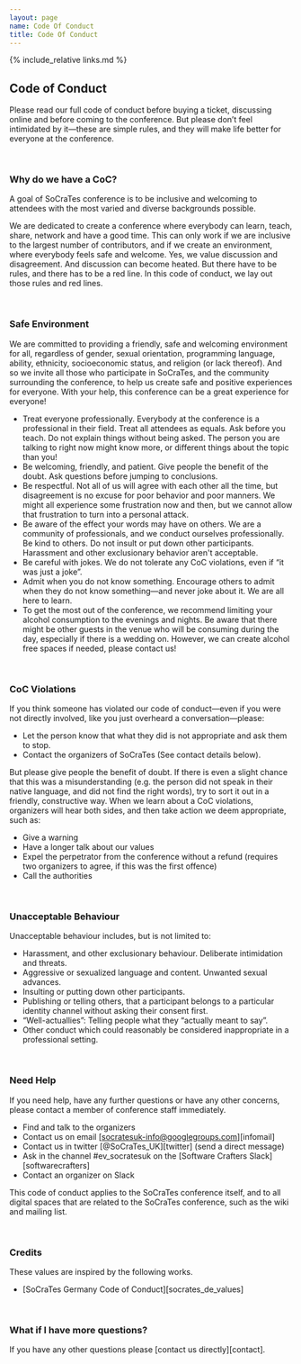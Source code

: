 ```yaml
---
layout: page
name: Code Of Conduct
title: Code Of Conduct
---
```


{% include_relative links.md %}

## Code of Conduct

Please read our full code of conduct before buying a ticket, discussing online and before coming to 
the conference. But please don’t feel intimidated by it—these are simple rules, and they will make 
life better for everyone at the conference.

<br>

### Why do we have a CoC?

A goal of SoCraTes conference is to be inclusive and welcoming to attendees with the most varied and diverse backgrounds possible.

We are dedicated to create a conference where everybody can learn, teach, share, network and have a good time. This can only work if we are inclusive to the largest number of contributors, and if we create an environment, where everybody feels safe and welcome.
Yes, we value discussion and disagreement. And discussion can become heated. But there have to be rules, and there has to be a red line.
In this code of conduct, we lay out those rules and red lines.

<br>

### Safe Environment

We are committed to providing a friendly, safe and welcoming environment for all, regardless of gender, sexual orientation, programming language, ability, ethnicity, socioeconomic status, and religion (or lack thereof).
And so we invite all those who participate in SoCraTes, and the community surrounding the conference, to help us create safe and positive experiences for everyone. With your help, this conference can be a great experience for everyone!

 * Treat everyone professionally. Everybody at the conference is a professional in their field. Treat all attendees as equals. Ask before you teach. Do not explain things without being asked. The person you are talking to right now might know more, or different things about the topic than you!
 * Be welcoming, friendly, and patient. Give people the benefit of the doubt. Ask questions before jumping to conclusions.
 * Be respectful. Not all of us will agree with each other all the time, but disagreement is no excuse for poor behavior and poor manners. We might all experience some frustration now and then, but we cannot allow that frustration to turn into a personal attack.
 * Be aware of the effect your words may have on others. We are a community of professionals, and we conduct ourselves professionally. Be kind to others. Do not insult or put down other participants. Harassment and other exclusionary behavior aren't acceptable.
 * Be careful with jokes. We do not tolerate any CoC violations, even if “it was just a joke”.
 * Admit when you do not know something. Encourage others to admit when they do not know something—and never joke about it. We are all here to learn.
 * To get the most out of the conference, we recommend limiting your alcohol consumption to the evenings and nights. Be aware that there might be other guests in the venue who will be consuming during the day, especially if there is a wedding on. However, we can create alcohol free spaces if needed, please contact us!

<br>

### CoC Violations

If you think someone has violated our code of conduct—even if you were not directly involved, like you just overheard a conversation—please:

 * Let the person know that what they did is not appropriate and ask them to stop.
 * Contact the organizers of SoCraTes (See contact details below).

But please give people the benefit of doubt. If there is even a slight chance that this was a misunderstanding (e.g. the person did not speak in their native language, and did not find the right words), try to sort it out in a friendly, constructive way.
When we learn about a CoC violations, organizers will hear both sides, and then take action we deem appropriate, such as:

 * Give a warning
 * Have a longer talk about our values
 * Expel the perpetrator from the conference without a refund (requires two organizers to agree, if this was the first offence)
 * Call the authorities

<br>

### Unacceptable Behaviour

Unacceptable behaviour includes, but is not limited to:

 * Harassment, and other exclusionary behaviour. Deliberate intimidation and threats.
 * Aggressive or sexualized language and content. Unwanted sexual advances.
 * Insulting or putting down other participants.
 * Publishing or telling others, that a participant belongs to a particular identity channel without asking their consent first.
 * “Well-actuallies”: Telling people what they “actually meant to say”.
 * Other conduct which could reasonably be considered inappropriate in a professional setting.

<br>

### Need Help

If you need help, have any further questions or have any other concerns, please contact a member of conference staff immediately.

 * Find and talk to the organizers
 * Contact us on email [socratesuk-info@googlegroups.com][infomail]
 * Contact us in twitter [@SoCraTes_UK][twitter] (send a direct message)
 * Ask in the channel #ev_socratesuk on the [Software Crafters Slack][softwarecrafters]
 * Contact an organizer on Slack

This code of conduct applies to the SoCraTes conference itself, and to all digital spaces that are related to the SoCraTes conference, such as the wiki and mailing list.

<br>

### Credits

These values are inspired by the following works.

 * [SoCraTes Germany Code of Conduct][socrates_de_values]

<br>

### What if I have more questions?
If you have any other questions please [contact us directly][contact].
 
